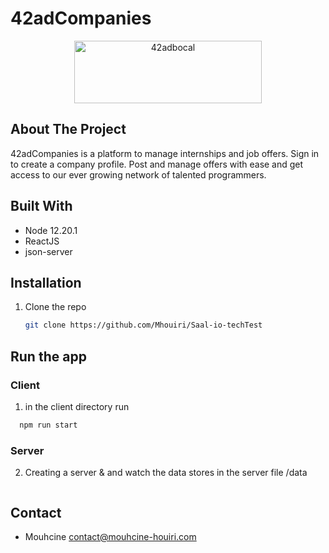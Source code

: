 # 42adCompanies
<div align="center">
	<img src="./client/src/Components/LoginPage/assets/companiesLogo.png" alt="42adbocal" width="300" height="100">
</div>

<!-- ABOUT THE PROJECT -->
## About The Project

<p>42adCompanies is a platform to manage internships and job offers. Sign in to create a company profile. Post and manage offers with ease and get access to our ever growing network of talented programmers.
</p>

## Built With

* Node 12.20.1
* ReactJS
* json-server


## Installation

1. Clone the repo
   ```sh
   git clone https://github.com/Mhouiri/Saal-io-techTest
   ```

## Run the app 
### Client 
1. in the client directory run
 ```sh
   npm run start
   ```
### Server 
2. Creating a server & and watch the data stores in the server file /data
 ```sh npx json-server --watch data/db.json --port 8000
   ```
   
 <!-- CONTACT -->
## Contact
- Mouhcine <contact@mouhcine-houiri.com>
